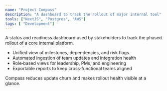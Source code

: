 ```yaml
---
name: "Project Compass"
description: "A dashboard to track the rollout of major internal tool"
tools: ["NextJS", "Postgres", "AWS"]
tags: [ "Development"]
---
```


A status and readiness dashboard used by stakeholders to track the phased rollout of a core internal platform.

- Unified view of milestones, dependencies, and risk flags
- Automated ingestion of team updates and integration health
- Role‑based views for leadership, PMs, and engineering
- Exportable reports to keep cross‑functional teams aligned

Compass reduces update churn and makes rollout health visible at a glance.
